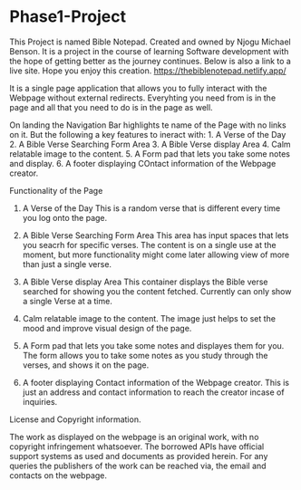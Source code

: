 # Phase1-Project

This Project is named Bible Notepad. Created and owned by Njogu Michael Benson. It is a project in the course of learning Software development with the hope of getting better as the journey continues. Below is also a link to a live site. Hope you enjoy this creation.
    https://thebiblenotepad.netlify.app/
    
It is a single page application that allows you to fully interact with the Webpage without external redirects.
Everyhting you need from is in the page and all that you need to do is in the page as well.

On landing the Navigation Bar highlights te name of the Page with no links on it. But the following a key features to ineract with:
    1. A Verse of the Day 
    2. A Bible Verse Searching Form Area
    3. A Bible Verse display Area
    4. Calm relatable image to the content.
    5. A Form pad that lets you take some notes and display. 
    6. A footer displaying COntact information of the Webpage creator.

Functionality of the Page

1. A Verse of the Day 
    This is a random verse that is different every time you log onto the page. 

2. A Bible Verse Searching Form Area
    This area has input spaces that lets you seacrh for specific verses. The content is on a single use at the moment, but more functionality might come later allowing view of more than just a single verse.

3. A Bible Verse display Area
    This container displays the Bible verse searched for showing you the content fetched. Currently can only show a single Verse at a time.

4. Calm relatable image to the content.
    The image just helps to set the mood and improve visual design of the page.

5. A Form pad that lets you take some notes and displayes them for you. 
    The form allows you to take some notes as you study through the verses, and shows it on the page. 

6. A footer displaying Contact information of the Webpage creator.
    This is just an address and contact information to reach the creator incase of inquiries.


License and Copyright information. 

The work as displayed on the webpage is an original work, with no copyright infringement whatsoever. The borrowed APIs have official support systems as used and documents as provided herein. For any queries the publishers of the work can be reached via, the email and contacts on the webpage. 
